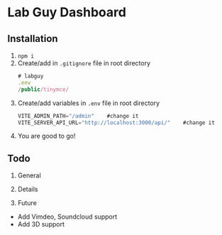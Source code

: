 # Lab Guy Dashboard

## Installation

1. `npm i`
2. Create/add in `.gitignore` file in root directory
   ```js
   # labguy
   .env
   /public/tinymce/
   ```
3. Create/add variables in `.env` file in root directory
   ```js
   VITE_ADMIN_PATH="/admin"    #change it
   VITE_SERVER_API_URL="http://localhost:3000/api/"    #change it
   ```
4. You are good to go!

## Todo

1. General

2. Details

3. Future

- Add Vimdeo, Soundcloud support
- Add 3D support
